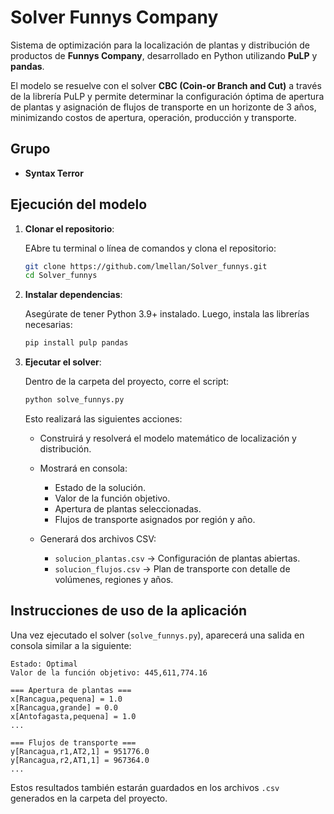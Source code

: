 
# Solver Funnys Company

Sistema de optimización para la localización de plantas y distribución de productos de **Funnys Company**, desarrollado en Python utilizando **PuLP** y **pandas**.  

El modelo se resuelve con el solver **CBC (Coin-or Branch and Cut)** a través de la librería PuLP y permite determinar la configuración óptima de apertura de plantas y asignación de flujos de transporte en un horizonte de 3 años, minimizando costos de apertura, operación, producción y transporte.


## Grupo 
* **Syntax Terror**
 

## Ejecución del modelo

1. **Clonar el repositorio**:

   EAbre tu terminal o línea de comandos y clona el repositorio:

   ```bash
   git clone https://github.com/lmellan/Solver_funnys.git
   cd Solver_funnys
   ````

2. **Instalar dependencias**:

   Asegúrate de tener Python 3.9+ instalado. Luego, instala las librerías necesarias:

   ```bash
   pip install pulp pandas
   ```

3. **Ejecutar el solver**:

   Dentro de la carpeta del proyecto, corre el script:

   ```bash
   python solve_funnys.py
   ```

   Esto realizará las siguientes acciones:

   * Construirá y resolverá el modelo matemático de localización y distribución.
   * Mostrará en consola:

     * Estado de la solución.
     * Valor de la función objetivo.
     * Apertura de plantas seleccionadas.
     * Flujos de transporte asignados por región y año.
   * Generará dos archivos CSV:
     * `solucion_plantas.csv` → Configuración de plantas abiertas.
     * `solucion_flujos.csv` → Plan de transporte con detalle de volúmenes, regiones y años.

 
## Instrucciones de uso de la aplicación

Una vez ejecutado el solver (`solve_funnys.py`), aparecerá una salida en consola similar a la siguiente:

```
Estado: Optimal
Valor de la función objetivo: 445,611,774.16

=== Apertura de plantas ===
x[Rancagua,pequena] = 1.0
x[Rancagua,grande] = 0.0
x[Antofagasta,pequena] = 1.0
...

=== Flujos de transporte ===
y[Rancagua,r1,AT2,1] = 951776.0
y[Rancagua,r2,AT1,1] = 967364.0
...
```

Estos resultados también estarán guardados en los archivos `.csv` generados en la carpeta del proyecto.

 
 
